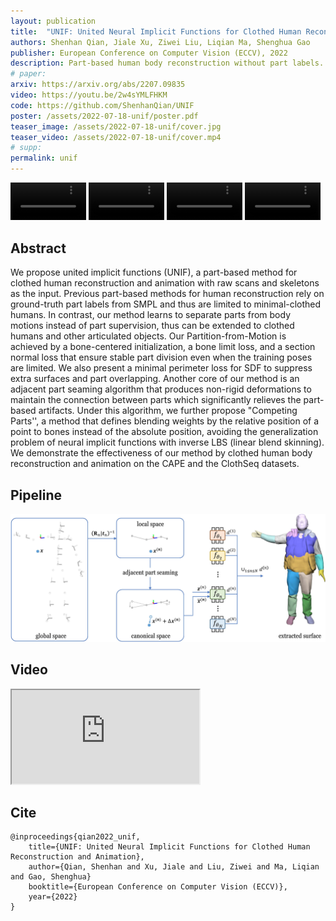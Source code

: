 ```yaml
---
layout: publication
title:  "UNIF: United Neural Implicit Functions for Clothed Human Reconstruction and Animation"
authors: Shenhan Qian, Jiale Xu, Ziwei Liu, Liqian Ma, Shenghua Gao
publisher: European Conference on Computer Vision (ECCV), 2022
description: Part-based human body reconstruction without part labels.
# paper: 
arxiv: https://arxiv.org/abs/2207.09835
video: https://youtu.be/2w4sYMLFHKM
code: https://github.com/ShenhanQian/UNIF
poster: /assets/2022-07-18-unif/poster.pdf
teaser_image: /assets/2022-07-18-unif/cover.jpg
teaser_video: /assets/2022-07-18-unif/cover.mp4
# supp: 
permalink: unif
---
```


<video autoplay loop muted controls width="24%">
  <source src="/assets/2022-07-18-unif/demo_00096-SL_IN.mp4" type="video/mp4">
</video>

<video autoplay loop muted controls width="24%">
  <source src="/assets/2022-07-18-unif/demo_00096-SL_EX.mp4" type="video/mp4">
</video>

<video autoplay loop muted controls width="24%">
  <source src="/assets/2022-07-18-unif/demo_03223-SL_IN.mp4" type="video/mp4">
</video>

<video autoplay loop muted controls width="24%">
  <source src="/assets/2022-07-18-unif/demo_03223-SL_EX.mp4" type="video/mp4">
</video>

## Abstract

We propose united implicit functions (UNIF), a part-based method for clothed human reconstruction and animation with raw scans and skeletons as the input. Previous part-based methods for human reconstruction rely on ground-truth part labels from SMPL and thus are limited to minimal-clothed humans. In contrast, our method learns to separate parts from body motions instead of part supervision, thus can be extended to clothed humans and other articulated objects. Our Partition-from-Motion is achieved by a bone-centered initialization, a bone limit loss, and a section normal loss that ensure stable part division even when the training poses are limited. We also present a minimal perimeter loss for SDF to suppress extra surfaces and part overlapping. Another core of our method is an adjacent part seaming algorithm that produces non-rigid deformations to maintain the connection between parts which significantly relieves the part-based artifacts. Under this algorithm, we further propose "Competing Parts'', a method that defines blending weights by the relative position of a point to bones instead of the absolute position, avoiding the generalization problem of neural implicit functions with inverse LBS (linear blend skinning). We demonstrate the effectiveness of our method by clothed human body reconstruction and animation on the CAPE and the ClothSeq datasets.

## Pipeline

![pipeline](/assets/2022-07-18-unif/pipeline.jpg)

## Video

<div class="video-container">
    <iframe class="video" allow="autoplay; encrypted-media" allowfullscreen
        src="https://www.youtube.com/embed/2w4sYMLFHKM">
    </iframe>
</div>

## Cite

```
@inproceedings{qian2022_unif,
    title={UNIF: United Neural Implicit Functions for Clothed Human Reconstruction and Animation},
    author={Qian, Shenhan and Xu, Jiale and Liu, Ziwei and Ma, Liqian and Gao, Shenghua}
    booktitle={European Conference on Computer Vision (ECCV)},
    year={2022}
}
```
